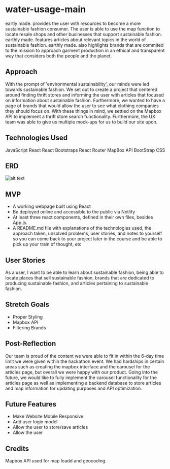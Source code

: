 # water-usage-main

eartly made. provides the user with resources to become a more sustainable fashion consumer. The user is able to use the map function to locate resale shops and other businesses that support sustainable fashion. earthly made. features articles about relevant topics in the world of sustainable fashion. earthly made. also highlights brands that are commited to the mission to approach garment production in an ethical and transparent way that considers both the people and the planet.

## Approach

With the prompt of 'environmental sustainability', our minds were led towards sustainable fashion. We set out to create a project that centered around finding thrift stores and informing the user with articles that focused on information about sustainable fashion. Furthermore, we wanted to have a page of brands that would allow the user to see what clothing companies they should focus on. With these things in mind, we settled on the Mapbox API to implement a thrift store search functionality. Furthermore, the UX team was able to give us multiple mock-ups for us to build our site upon.

## Technologies Used

JavaScript
React
React Bootstraps
React Router
MapBox API
BootStrap CSS

## ERD

![alt text](https://i.imgur.com/19H8F7E.png)

## MVP

* A working webpage built using React
* Be deployed online and accessible to the public via Netlify
* At least three react components, defined in their own files, besides App.js.
* A README.md file with explanations of the technologies used, the approach taken, unsolved problems, user stories, and notes to yourself so you can come back to your project later in the course and be able to pick up your train of thought, etc

## User Stories

As a user, I want to be able to learn about sustainable fashion, being able to locate places that sell sustainable fashion, brands that are dedicated to producing sustainable fashion, and articles pertaining to sustainable fashion.

## Stretch Goals

* Proper Styling
* Mapbox API
* Filtering Brands


## Post-Reflection

Our team is proud of the content we were able to fit in within the 6-day time limit we were given within the hackathon event. We had hardships in certain areas such as creating the mapbox interface and the carousel for the articles page, but overall we were happy with our product. Going into the future, we would like to fully implement the carousel functionality for the articles page as well as implementing a backend database to store articles and map information for updating purposes and API optimization.


## Future Features

* Make Website Mobile Responsive
* Add user login model
* Allow the user to store/save articles  
* Allow the user 

## Credits

Mapbox API used for map loadd and geocoding. 
